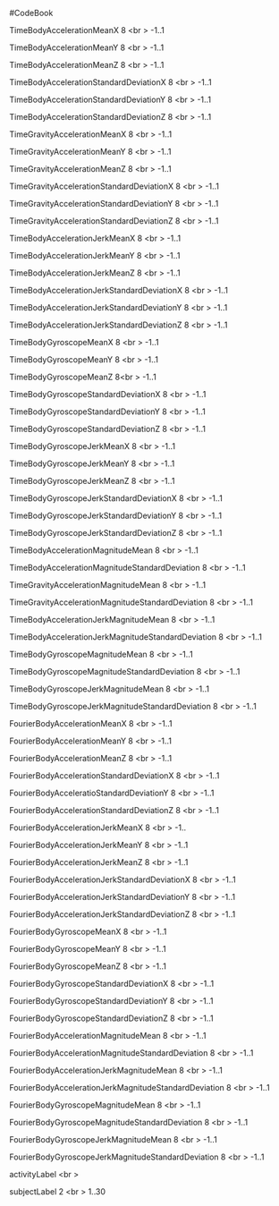 #CodeBook

 
TimeBodyAccelerationMeanX  8 <br \>
-1..1

TimeBodyAccelerationMeanY  8 <br \>
-1..1

TimeBodyAccelerationMeanZ  8 <br \>
-1..1

TimeBodyAccelerationStandardDeviationX  8 <br \>
-1..1

TimeBodyAccelerationStandardDeviationY 8 <br \>
-1..1

TimeBodyAccelerationStandardDeviationZ  8 <br \>
-1..1

TimeGravityAccelerationMeanX 8 <br \>
-1..1 

TimeGravityAccelerationMeanY 8 <br \>
-1..1 

TimeGravityAccelerationMeanZ 8 <br \>
-1..1 

TimeGravityAccelerationStandardDeviationX 8 <br \>
-1..1

TimeGravityAccelerationStandardDeviationY 8 <br \>
-1..1

TimeGravityAccelerationStandardDeviationZ 8 <br \>
-1..1 

TimeBodyAccelerationJerkMeanX 8 <br \>
-1..1

TimeBodyAccelerationJerkMeanY  8 <br \>
-1..1

TimeBodyAccelerationJerkMeanZ 8 <br \>
-1..1

 TimeBodyAccelerationJerkStandardDeviationX 8 <br \>
-1..1 

TimeBodyAccelerationJerkStandardDeviationY 8 <br \>
-1..1 

TimeBodyAccelerationJerkStandardDeviationZ 8 <br \>
-1..1

TimeBodyGyroscopeMeanX 8 <br \>
-1..1  

TimeBodyGyroscopeMeanY  8 <br \>
-1..1

TimeBodyGyroscopeMeanZ  8<br \>
-1..1 

TimeBodyGyroscopeStandardDeviationX  8 <br \>
-1..1 

TimeBodyGyroscopeStandardDeviationY 8 <br \>
-1..1 

TimeBodyGyroscopeStandardDeviationZ 8 <br \>
-1..1  

TimeBodyGyroscopeJerkMeanX 8 <br \>
-1..1

TimeBodyGyroscopeJerkMeanY 8 <br \>
-1..1 

TimeBodyGyroscopeJerkMeanZ 8 <br \>
-1..1  

TimeBodyGyroscopeJerkStandardDeviationX 8 <br \>
-1..1

TimeBodyGyroscopeJerkStandardDeviationY 8 <br \>
-1..1

TimeBodyGyroscopeJerkStandardDeviationZ 8 <br \>
-1..1   

TimeBodyAccelerationMagnitudeMean 8 <br \>
-1..1

TimeBodyAccelerationMagnitudeStandardDeviation 8 <br \>
-1..1

TimeGravityAccelerationMagnitudeMean 8 <br \>
-1..1

TimeGravityAccelerationMagnitudeStandardDeviation 8 <br \>
-1..1

TimeBodyAccelerationJerkMagnitudeMean 8 <br \>
-1..1 

TimeBodyAccelerationJerkMagnitudeStandardDeviation 8 <br \>
-1..1 

TimeBodyGyroscopeMagnitudeMean 8 <br \>
-1..1

TimeBodyGyroscopeMagnitudeStandardDeviation 8 <br \>
-1..1

 TimeBodyGyroscopeJerkMagnitudeMean 8 <br \>
-1..1

 TimeBodyGyroscopeJerkMagnitudeStandardDeviation 8 <br \>
-1..1

 FourierBodyAccelerationMeanX 8 <br \>
-1..1

FourierBodyAccelerationMeanY 8 <br \>
-1..1

FourierBodyAccelerationMeanZ 8 <br \>
-1..1

 FourierBodyAccelerationStandardDeviationX 8 <br \>
-1..1 

 FourierBodyAcceleratioStandardDeviationY 8 <br \>
-1..1 

FourierBodyAccelerationStandardDeviationZ 8 <br \>
-1..1  

FourierBodyAccelerationJerkMeanX 8 <br \>
-1..

FourierBodyAccelerationJerkMeanY 8 <br \>
-1..1

FourierBodyAccelerationJerkMeanZ 8 <br \>
-1..1  

FourierBodyAccelerationJerkStandardDeviationX 8 <br \>
-1..1 

FourierBodyAccelerationJerkStandardDeviationY 8 <br \>
-1..1 

FourierBodyAccelerationJerkStandardDeviationZ 8 <br \>
-1..1

FourierBodyGyroscopeMeanX 8 <br \>
-1..1

FourierBodyGyroscopeMeanY 8 <br \>
-1..1 

FourierBodyGyroscopeMeanZ 8 <br \>
-1..1  

FourierBodyGyroscopeStandardDeviationX 8 <br \>
-1..1  

FourierBodyGyroscopeStandardDeviationY 8 <br \>
-1..1

FourierBodyGyroscopeStandardDeviationZ  8 <br \>
-1..1 

FourierBodyAccelerationMagnitudeMean 8 <br \>
-1..1 

FourierBodyAccelerationMagnitudeStandardDeviation 8 <br \>
-1..1  

FourierBodyAccelerationJerkMagnitudeMean 8 <br \>
-1..1

FourierBodyAccelerationJerkMagnitudeStandardDeviation 8 <br \>
-1..1

FourierBodyGyroscopeMagnitudeMean 8 <br \>
-1..1

FourierBodyGyroscopeMagnitudeStandardDeviation  8 <br \>
-1..1

FourierBodyGyroscopeJerkMagnitudeMean 8 <br \>
-1..1

FourierBodyGyroscopeJerkMagnitudeStandardDeviation 8 <br \>
-1..1

activityLabel  <br \>


subjectLabel 2 <br \>
1..30
